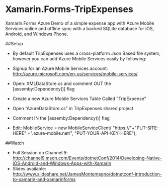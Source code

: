 Xamarin.Forms-TripExpenses
==========================

Xamarin.Forms Azure Demo of a simple expense app with Azure Mobile Services online and offline sync with a backed SQLite database for iOS, Android, and Windows Phone.

##Setup

* By default TripExpenses uses a cross-platform Json Based file system, however you can add Azure Mobile Services easily by following:

* Signup for an Azure Mobile Services account: http://azure.microsoft.com/en-us/services/mobile-services/
* Open: XMLDataStore.cs and comment OUT the [assemby:Dependency()] flag
* Create a new Azure Mobile Services Table Called "TripExpense"
* Open “AzureDataStore.cs" in TripExpenses shared project
* Comment IN the [assemby:Dependency()] flag
* Edit: MobileService = new MobileServiceClient(
        "https://"+"PUT-SITE-HERE" +".azure-mobile.net/",
        "PUT-YOUR-API-KEY-HERE");


##Watch

* Full Session on Channel 9: http://channel9.msdn.com/Events/dotnetConf/2014/Developing-Native-iOS-Android-and-Windows-Apps-with-Xamarin
* Slides available: http://www.slideshare.net/JamesMontemagno/dotnetconf-introduction-to-xamarin-and-xamarinforms